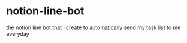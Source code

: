 # notion-line-bot
the notion line bot that i create to automatically send my task list to me everyday
